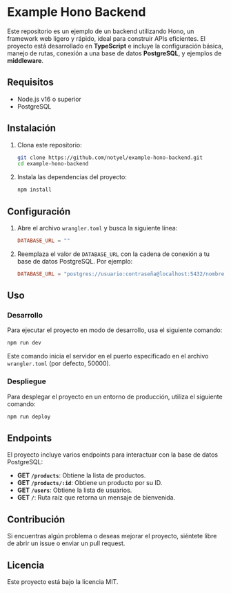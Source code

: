 # Example Hono Backend

Este repositorio es un ejemplo de un backend utilizando Hono, un framework web ligero y rápido, ideal para construir APIs eficientes. El proyecto está desarrollado en **TypeScript** e incluye la configuración básica, manejo de rutas, conexión a una base de datos **PostgreSQL**, y ejemplos de **middleware**.

## Requisitos

- Node.js v16 o superior
- PostgreSQL

## Instalación

1. Clona este repositorio:
   ```bash
   git clone https://github.com/notyel/example-hono-backend.git
   cd example-hono-backend
   ```

2. Instala las dependencias del proyecto:
   ```bash
   npm install
   ```

## Configuración

1. Abre el archivo `wrangler.toml` y busca la siguiente línea:
   ```toml
   DATABASE_URL = ""
   ```
2. Reemplaza el valor de `DATABASE_URL` con la cadena de conexión a tu base de datos PostgreSQL. Por ejemplo:
   ```toml
   DATABASE_URL = "postgres://usuario:contraseña@localhost:5432/nombre_base_de_datos"
   ```

## Uso

### Desarrollo

Para ejecutar el proyecto en modo de desarrollo, usa el siguiente comando:

```bash
npm run dev
```

Este comando inicia el servidor en el puerto especificado en el archivo `wrangler.toml` (por defecto, 50000).

### Despliegue

Para desplegar el proyecto en un entorno de producción, utiliza el siguiente comando:

```bash
npm run deploy
```

## Endpoints

El proyecto incluye varios endpoints para interactuar con la base de datos PostgreSQL:

- **GET `/products`**: Obtiene la lista de productos.
- **GET `/products/:id`**: Obtiene un producto por su ID.
- **GET `/users`**: Obtiene la lista de usuarios.
- **GET `/`**: Ruta raíz que retorna un mensaje de bienvenida.

## Contribución

Si encuentras algún problema o deseas mejorar el proyecto, siéntete libre de abrir un issue o enviar un pull request.

## Licencia

Este proyecto está bajo la licencia MIT.
